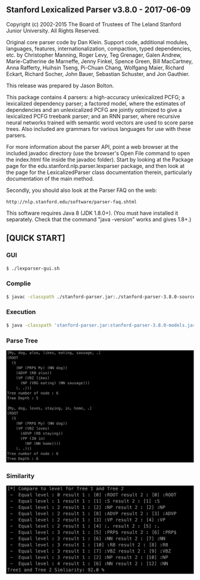 Stanford Lexicalized Parser v3.8.0 - 2017-06-09
-----------------------------------------------

Copyright (c) 2002-2015 The Board of Trustees of The Leland Stanford Junior
University. All Rights Reserved.

Original core parser code by Dan Klein.  Support code, additional
modules, languages, features, internationalization, compaction, typed
dependencies, etc. by Christopher Manning, Roger Levy, Teg Grenager,
Galen Andrew, Marie-Catherine de Marneffe, Jenny Finkel, Spence Green,
Bill MacCartney, Anna Rafferty, Huihsin Tseng, Pi-Chuan Chang,
Wolfgang Maier, Richard Eckart, Richard Socher, John Bauer,
Sebastian Schuster, and Jon Gauthier.

This release was prepared by Jason Bolton.

This package contains 4 parsers: a high-accuracy unlexicalized PCFG; a
lexicalized dependency parser; a factored model, where the estimates
of dependencies and an unlexicalized PCFG are jointly optimized to
give a lexicalized PCFG treebank parser; and an RNN parser, where
recursive neural networks trained with semantic word vectors are used
to score parse trees.  Also included are grammars for various
languages for use with these parsers.

For more information about the parser API, point a web browser at the
included javadoc directory (use the browser's Open File command to open
the index.html file inside the javadoc folder).  Start by looking at the
Package page for the edu.stanford.nlp.parser.lexparser package, and then
look at the page for the LexicalizedParser class documentation therein,
particularly documentation of the main method.

Secondly, you should also look at the Parser FAQ on the web:

    http://nlp.stanford.edu/software/parser-faq.shtml

This software requires Java 8 (JDK 1.8.0+).  (You must have installed it
separately. Check that the command "java -version" works and gives 1.8+.)

## [QUICK START]
### GUI
```sh
$ ./lexparser-gui.sh
```
### Complie
```sh
$ javac -classpath ./stanford-parser.jar:./stanford-parser-3.8.0-sources.jar:./stanford-parser-3.8.0-models.jar ParserDemo.java
```

### Execution
```sh
$ java -classpath 'stanford-parser.jar:stanford-parser-3.8.0-models.jar:slf4j-api.jar:ejml-0.23.jar:' ParserDemo edu/stanford/nlp/models/lexparser/englishRNN.ser.gz data/test.txt
```

### Parse Tree
![img](figure/parser-tree.jpeg)

### Similarity
![img](figure/similarity.jpeg)
